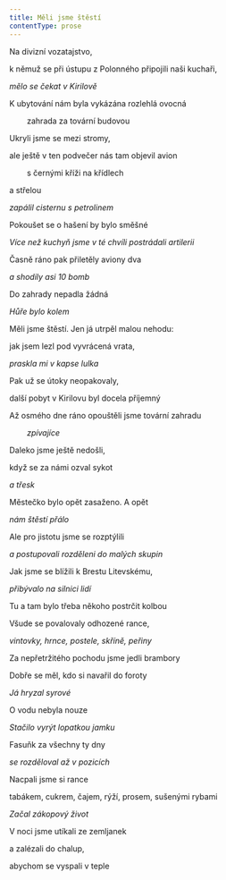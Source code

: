 ```yaml
---
title: Měli jsme štěstí
contentType: prose
---
```


Na divizní vozatajstvo,

k němuž se při ústupu z Polonného připojili naši kuchaři,

_mělo se čekat v Kirilově_

  

K ubytování nám byla vykázána rozlehlá ovocná

        zahrada za tovární budovou

Ukryli jsme se mezi stromy,

ale ještě v ten podvečer nás tam objevil avion

        s černými kříži na křídlech

a střelou

_zapálil cisternu s petrolinem_

  

Pokoušet se o hašení by bylo směšné

_Více než kuchyň jsme v té chvíli postrádali artilerii_

  

Časně ráno pak přiletěly aviony dva

_a shodily asi 10 bomb_

  

Do zahrady nepadla žádná

_Hůře bylo kolem_

  

Měli jsme štěstí. Jen já utrpěl malou nehodu:

jak jsem lezl pod vyvrácená vrata,

_praskla mi v kapse lulka_

  

Pak už se útoky neopakovaly,

další pobyt v Kirilovu byl docela příjemný

Až osmého dne ráno opouštěli jsme tovární zahradu

        _zpívajíce_

  

Daleko jsme ještě nedošli,

když se za námi ozval sykot

_a třesk_

  

Městečko bylo opět zasaženo. A opět

_nám štěstí přálo_

  

Ale pro jistotu jsme se rozptýlili

_a postupovali rozděleni do malých skupin_

  

Jak jsme se blížili k Brestu Litevskému,

_přibývalo na silnici lidí_

  

Tu a tam bylo třeba někoho postrčit kolbou

Všude se povalovaly odhozené rance,

_vintovky, hrnce, postele, skříně, peřiny_

  

Za nepřetržitého pochodu jsme jedli brambory

Dobře se měl, kdo si navařil do foroty

_Já hryzal syrové_

  

O vodu nebyla nouze

_Stačilo vyrýt lopatkou jamku_

  

Fasuňk za všechny ty dny

_se rozděloval až v pozicích_

  

Nacpali jsme si rance

tabákem, cukrem, čajem, rýží, prosem, sušenými rybami

_Začal zákopový život_

  

V noci jsme utíkali ze zemljanek

a zalézali do chalup,

abychom se vyspali v teple
